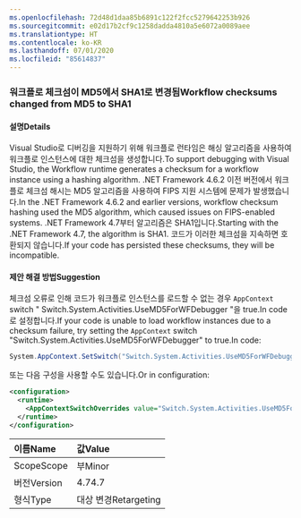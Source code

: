 ```yaml
---
ms.openlocfilehash: 72d48d1daa85b6891c122f2fcc5279642253b926
ms.sourcegitcommit: e02d17b2cf9c1258dadda4810a5e6072a0089aee
ms.translationtype: HT
ms.contentlocale: ko-KR
ms.lasthandoff: 07/01/2020
ms.locfileid: "85614837"
---
```

### <a name="workflow-checksums-changed-from-md5-to-sha1"></a><span data-ttu-id="e5beb-101">워크플로 체크섬이 MD5에서 SHA1로 변경됨</span><span class="sxs-lookup"><span data-stu-id="e5beb-101">Workflow checksums changed from MD5 to SHA1</span></span>

#### <a name="details"></a><span data-ttu-id="e5beb-102">설명</span><span class="sxs-lookup"><span data-stu-id="e5beb-102">Details</span></span>

<span data-ttu-id="e5beb-103">Visual Studio로 디버깅을 지원하기 위해 워크플로 런타임은 해싱 알고리즘을 사용하여 워크플로 인스턴스에 대한 체크섬을 생성합니다.</span><span class="sxs-lookup"><span data-stu-id="e5beb-103">To support debugging with Visual Studio, the Workflow runtime generates a checksum for a workflow instance using a hashing algorithm.</span></span> <span data-ttu-id="e5beb-104">.NET Framework 4.6.2 이전 버전에서 워크플로 체크섬 해시는 MD5 알고리즘을 사용하여 FIPS 지원 시스템에 문제가 발생했습니다.</span><span class="sxs-lookup"><span data-stu-id="e5beb-104">In the .NET Framework 4.6.2 and earlier versions, workflow checksum hashing used the MD5 algorithm, which caused issues on FIPS-enabled systems.</span></span> <span data-ttu-id="e5beb-105">.NET Framework 4.7부터 알고리즘은 SHA1입니다.</span><span class="sxs-lookup"><span data-stu-id="e5beb-105">Starting with the .NET Framework 4.7, the algorithm is SHA1.</span></span> <span data-ttu-id="e5beb-106">코드가 이러한 체크섬을 지속하면 호환되지 않습니다.</span><span class="sxs-lookup"><span data-stu-id="e5beb-106">If your code has persisted these checksums, they will be incompatible.</span></span>

#### <a name="suggestion"></a><span data-ttu-id="e5beb-107">제안 해결 방법</span><span class="sxs-lookup"><span data-stu-id="e5beb-107">Suggestion</span></span>

<span data-ttu-id="e5beb-108">체크섬 오류로 인해 코드가 워크플로 인스턴스를 로드할 수 없는 경우 `AppContext` switch &quot; Switch.System.Activities.UseMD5ForWFDebugger &quot;을 true.In code로 설정합니다.</span><span class="sxs-lookup"><span data-stu-id="e5beb-108">If your code is unable to load workflow instances due to a checksum failure, try setting the `AppContext` switch &quot;Switch.System.Activities.UseMD5ForWFDebugger&quot; to true.In code:</span></span>

```csharp
System.AppContext.SetSwitch("Switch.System.Activities.UseMD5ForWFDebugger", true);
```

<span data-ttu-id="e5beb-109">또는 다음 구성을 사용할 수도 있습니다.</span><span class="sxs-lookup"><span data-stu-id="e5beb-109">Or in configuration:</span></span>

```xml
<configuration>
  <runtime>
    <AppContextSwitchOverrides value="Switch.System.Activities.UseMD5ForWFDebugger=true" />
  </runtime>
</configuration>
```

| <span data-ttu-id="e5beb-110">이름</span><span class="sxs-lookup"><span data-stu-id="e5beb-110">Name</span></span>    | <span data-ttu-id="e5beb-111">값</span><span class="sxs-lookup"><span data-stu-id="e5beb-111">Value</span></span>       |
|:--------|:------------|
| <span data-ttu-id="e5beb-112">Scope</span><span class="sxs-lookup"><span data-stu-id="e5beb-112">Scope</span></span>   | <span data-ttu-id="e5beb-113">부</span><span class="sxs-lookup"><span data-stu-id="e5beb-113">Minor</span></span>       |
| <span data-ttu-id="e5beb-114">버전</span><span class="sxs-lookup"><span data-stu-id="e5beb-114">Version</span></span> | <span data-ttu-id="e5beb-115">4.7</span><span class="sxs-lookup"><span data-stu-id="e5beb-115">4.7</span></span>         |
| <span data-ttu-id="e5beb-116">형식</span><span class="sxs-lookup"><span data-stu-id="e5beb-116">Type</span></span>    | <span data-ttu-id="e5beb-117">대상 변경</span><span class="sxs-lookup"><span data-stu-id="e5beb-117">Retargeting</span></span> |
